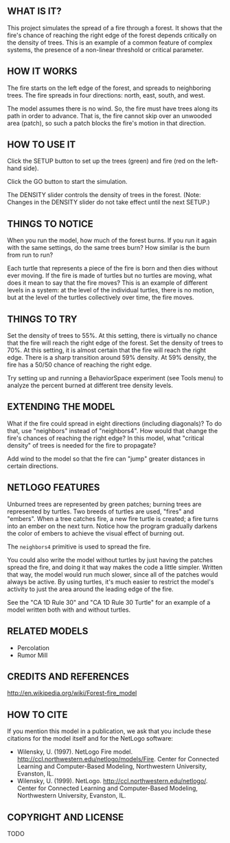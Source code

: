 ## WHAT IS IT?

This project simulates the spread of a fire through a forest.  It shows that the fire's chance of reaching the right edge of the forest depends critically on the density of trees. This is an example of a common feature of complex systems, the presence of a non-linear threshold or critical parameter.

## HOW IT WORKS

The fire starts on the left edge of the forest, and spreads to neighboring trees. The fire spreads in four directions: north, east, south, and west.

The model assumes there is no wind.  So, the fire must have trees along its path in order to advance.  That is, the fire cannot skip over an unwooded area (patch), so such a patch blocks the fire's motion in that direction.

## HOW TO USE IT

Click the SETUP button to set up the trees (green) and fire (red on the left-hand side).

Click the GO button to start the simulation.

The DENSITY slider controls the density of trees in the forest. (Note: Changes in the DENSITY slider do not take effect until the next SETUP.)

## THINGS TO NOTICE

When you run the model, how much of the forest burns. If you run it again with the same settings, do the same trees burn? How similar is the burn from run to run?

Each turtle that represents a piece of the fire is born and then dies without ever moving. If the fire is made of turtles but no turtles are moving, what does it mean to say that the fire moves? This is an example of different levels in a system: at the level of the individual turtles, there is no motion, but at the level of the turtles collectively over time, the fire moves.

## THINGS TO TRY

Set the density of trees to 55%. At this setting, there is virtually no chance that the fire will reach the right edge of the forest. Set the density of trees to 70%. At this setting, it is almost certain that the fire will reach the right edge. There is a sharp transition around 59% density. At 59% density, the fire has a 50/50 chance of reaching the right edge.

Try setting up and running a BehaviorSpace experiment (see Tools menu) to analyze the percent burned at different tree density levels.

## EXTENDING THE MODEL

What if the fire could spread in eight directions (including diagonals)? To do that, use "neighbors" instead of "neighbors4". How would that change the fire's chances of reaching the right edge? In this model, what "critical density" of trees is needed for the fire to propagate?

Add wind to the model so that the fire can "jump" greater distances in certain directions.

## NETLOGO FEATURES

Unburned trees are represented by green patches; burning trees are represented by turtles.  Two breeds of turtles are used, "fires" and "embers".  When a tree catches fire, a new fire turtle is created; a fire turns into an ember on the next turn.  Notice how the program gradually darkens the color of embers to achieve the visual effect of burning out.

The `neighbors4` primitive is used to spread the fire.

You could also write the model without turtles by just having the patches spread the fire, and doing it that way makes the code a little simpler.   Written that way, the model would run much slower, since all of the patches would always be active.  By using turtles, it's much easier to restrict the model's activity to just the area around the leading edge of the fire.

See the "CA 1D Rule 30" and "CA 1D Rule 30 Turtle" for an example of a model written both with and without turtles.

## RELATED MODELS

* Percolation
* Rumor Mill

## CREDITS AND REFERENCES

http://en.wikipedia.org/wiki/Forest-fire_model


## HOW TO CITE

If you mention this model in a publication, we ask that you include these citations for the model itself and for the NetLogo software:

* Wilensky, U. (1997).  NetLogo Fire model.  http://ccl.northwestern.edu/netlogo/models/Fire.  Center for Connected Learning and Computer-Based Modeling, Northwestern University, Evanston, IL.
* Wilensky, U. (1999). NetLogo. http://ccl.northwestern.edu/netlogo/. Center for Connected Learning and Computer-Based Modeling, Northwestern University, Evanston, IL.

## COPYRIGHT AND LICENSE

TODO
